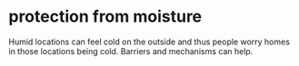 # protection from moisture

Humid locations can feel cold on the outside and thus people
worry homes in those locations being cold. Barriers and 
mechanisms can help.
